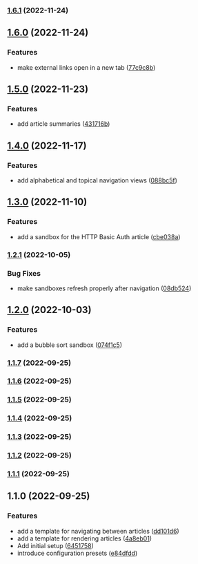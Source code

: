 

### [1.6.1](https://github.com/mstream/encyclopedia-of-software-engineering/compare/1.6.0...1.6.1) (2022-11-24)

## [1.6.0](https://github.com/mstream/encyclopedia-of-software-engineering/compare/1.5.0...1.6.0) (2022-11-24)


### Features

* make external links open in a new tab ([77c9c8b](https://github.com/mstream/encyclopedia-of-software-engineering/commit/77c9c8bbb31841f12f701725b8f9bfbd182bea68))

## [1.5.0](https://github.com/mstream/encyclopedia-of-software-engineering/compare/1.4.0...1.5.0) (2022-11-23)


### Features

* add article summaries ([431716b](https://github.com/mstream/encyclopedia-of-software-engineering/commit/431716bf63c65890ba3d6f61f86852eaa14dfbbc))

## [1.4.0](https://github.com/mstream/encyclopedia-of-software-engineering/compare/1.3.0...1.4.0) (2022-11-17)


### Features

* add alphabetical and topical navigation views ([088bc5f](https://github.com/mstream/encyclopedia-of-software-engineering/commit/088bc5fc55da3be255ae989a2679e67c12ab5deb))

## [1.3.0](https://github.com/mstream/encyclopedia-of-software-engineering/compare/1.2.1...1.3.0) (2022-11-10)


### Features

* add a sandbox for the HTTP Basic Auth article ([cbe038a](https://github.com/mstream/encyclopedia-of-software-engineering/commit/cbe038a4ee67922793228db7d954e46131812879))

### [1.2.1](https://github.com/mstream/encyclopedia-of-software-engineering/compare/1.2.0...1.2.1) (2022-10-05)


### Bug Fixes

* make sandboxes refresh properly after navigation ([08db524](https://github.com/mstream/encyclopedia-of-software-engineering/commit/08db524c84d376070e9175d55e13b344477159f8))

## [1.2.0](https://github.com/mstream/encyclopedia-of-software-engineering/compare/1.1.7...1.2.0) (2022-10-03)


### Features

* add a bubble sort sandbox ([074f1c5](https://github.com/mstream/encyclopedia-of-software-engineering/commit/074f1c57cc5dad584649cdc2ef977b8798e26f07))

### [1.1.7](https://github.com/mstream/encyclopedia-of-software-engineering/compare/1.1.6...1.1.7) (2022-09-25)

### [1.1.6](https://github.com/mstream/encyclopedia-of-software-engineering/compare/1.1.5...1.1.6) (2022-09-25)

### [1.1.5](https://github.com/mstream/encyclopedia-of-software-engineering/compare/1.1.4...1.1.5) (2022-09-25)

### [1.1.4](https://github.com/mstream/encyclopedia-of-software-engineering/compare/1.1.3...1.1.4) (2022-09-25)

### [1.1.3](https://github.com/mstream/encyclopedia-of-software-engineering/compare/1.1.2...1.1.3) (2022-09-25)

### [1.1.2](https://github.com/mstream/encyclopedia-of-software-engineering/compare/1.1.1...1.1.2) (2022-09-25)

### [1.1.1](https://github.com/mstream/encyclopedia-of-software-engineering/compare/1.1.0...1.1.1) (2022-09-25)

## 1.1.0 (2022-09-25)


### Features

* add a template for navigating between articles ([dd101d6](https://github.com/mstream/encyclopedia-of-software-engineering/commit/dd101d6b0fe0ef75fba6638ad737201d824ea28f))
* add a template for rendering articles ([4a8eb01](https://github.com/mstream/encyclopedia-of-software-engineering/commit/4a8eb01c7bba20554be7b0e807a686ead499dd2f))
* Add initial setup ([6451758](https://github.com/mstream/encyclopedia-of-software-engineering/commit/64517586057276875f6c6d651eac790b4ac9534e))
* introduce configuration presets ([e84dfdd](https://github.com/mstream/encyclopedia-of-software-engineering/commit/e84dfddf852a7f671758873137682b14c251db2f))